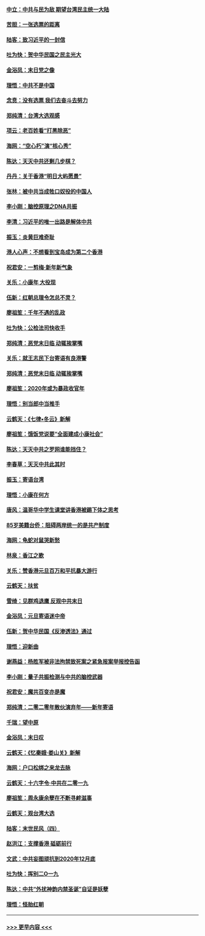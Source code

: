 #### [中立：中共与民为敌 期望台湾民主统一大陆](../pages/nsc993/n11790392.md?t=01140511) 
#### [苦胆：一张选票的距离](../pages/nsc993/n11788914.md?t=01140511) 
#### [陆客：致习近平的一封信](../pages/nsc993/n11788867.md?t=01140511) 
#### [吐为快：贺中华民国之民主光大](../pages/nsc993/n11788618.md?t=01140511) 
#### [金浴凤：末日党之像](../pages/nsc993/n11787475.md?t=01140511) 
#### [理悟：中共不是中国](../pages/nsc993/n11787463.md?t=01140511) 
#### [念贲：没有选票  我们去奋斗去努力](../pages/nsc993/n11787398.md?t=01140511) 
#### [郑纯清：台湾大选观感](../pages/nsc993/n11786210.md?t=01140511) 
#### [项云：老百姓看“打黑除恶”](../pages/nsc993/n11785398.md?t=01140511) 
#### [海网：“空心朽”演“核心秀”](../pages/nsc993/n11783874.md?t=01140511) 
#### [陈达：天灭中共还剩几步棋？](../pages/nsc993/n11783719.md?t=01140511) 
#### [丹丹：关于香港“明日大屿愿景”](../pages/nsc993/n11783273.md?t=01140511) 
#### [张林：被中共当成牲口奴役的中国人](../pages/nsc993/n11782397.md?t=01140511) 
#### [李小刚：脑控原理之DNA共振](../pages/nsc993/n11780962.md?t=01140511) 
#### [李清：习近平的唯一出路是解体中共](../pages/nsc993/n11780866.md?t=01140511) 
#### [振玉：炎黄巨难奇耻](../pages/nsc993/n11779632.md?t=01140511) 
#### [港人心声：不想看到宝岛成为第二个香港](../pages/nsc993/n11778817.md?t=01140511) 
#### [祝君安：一剪梅‧新年新气象](../pages/nsc993/n11776340.md?t=01140511) 
#### [关乐：小康年 大役现](../pages/nsc993/n11774213.md?t=01140511) 
#### [伍新：红朝总理令怎总不灵？](../pages/nsc993/n11770813.md?t=01140511) 
#### [廖祖笙：千年不遇的乱政](../pages/nsc993/n11770373.md?t=01140511) 
#### [吐为快：公检法司快收手](../pages/nsc993/n11770359.md?t=01140511) 
#### [郑纯清：恶党末日临 动辄挨掌嘴](../pages/nsc993/n11769912.md?t=01140511) 
#### [关乐：就王志民下台寄语有良港警](../pages/nsc993/n11769903.md?t=01140511) 
#### [郑纯清：恶党末日临 动辄挨掌嘴](../pages/nsc993/n11769356.md?t=01140511) 
#### [廖祖笙：2020年或为暴政收官年](../pages/nsc993/n11768216.md?t=01140511) 
#### [理悟：别当郎中当推手](../pages/nsc993/n11768243.md?t=01140511) 
#### [云鹤天：《七律▪冬云》新解](../pages/nsc993/n11768204.md?t=01140511) 
#### [廖祖笙：饿饭党说要“全面建成小康社会”](../pages/nsc993/n11767482.md?t=01140511) 
#### [陈达：天灭中共之罗网谁能挡住？](../pages/nsc993/n11767465.md?t=01140511) 
#### [李春草：天灭中共此其时](../pages/nsc993/n11767452.md?t=01140511) 
#### [振玉：寄语台湾](../pages/nsc993/n11767432.md?t=01140511) 
#### [理悟：小康在何方](../pages/nsc993/n11767394.md?t=01140511) 
#### [唐风：温哥华中学生课堂讲香港被踢下体之思考](../pages/nsc993/n11766848.md?t=01140511) 
#### [85岁美籍台侨：阻碍两岸统一的是共产制度](../pages/nsc993/n11765043.md?t=01140511) 
#### [海网：龟蛇对鼠哭新愁](../pages/nsc993/n11764895.md?t=01140511) 
#### [林泉：香江之歌](../pages/nsc993/n11764415.md?t=01140511) 
#### [关乐：赞香港元旦百万和平抗暴大游行](../pages/nsc993/n11764382.md?t=01140511) 
#### [云鹤天：扶贫](../pages/nsc993/n11764245.md?t=01140511) 
#### [雪绮：见群鸡退鹰  反观中共末日](../pages/nsc993/n11762112.md?t=01140511) 
#### [金浴凤：元旦寄语迷中帝](../pages/nsc993/n11761788.md?t=01140511) 
#### [伍新：贺中华民国《反渗透法》通过](../pages/nsc993/n11761994.md?t=01140511) 
#### [理悟：迎新曲](../pages/nsc993/n11761152.md?t=01140511) 
#### [谢燕益：杨胜军被非法拘禁致死案之紧急报案举报控告函](../pages/nsc993/n11756134.md?t=01140511) 
#### [李小刚：量子共振检测与中共的脑控武器](../pages/nsc993/n11754518.md?t=01140511) 
#### [祝君安：魔共百变亦是魔](../pages/nsc993/n11754469.md?t=01140511) 
#### [郑纯清：二零二零年散伙演弃年——新年寄语](../pages/nsc993/n11754195.md?t=01140511) 
#### [千瑞：望中原](../pages/nsc993/n11754159.md?t=01140511) 
#### [金浴凤：末日叹](../pages/nsc993/n11752359.md?t=01140511) 
#### [云鹤天：《忆秦娥‧娄山关》新解](../pages/nsc993/n11752348.md?t=01140511) 
#### [海网：户口松绑之来龙去脉](../pages/nsc993/n11752328.md?t=01140511) 
#### [云鹤天：十六字令‧中共在二零一九](../pages/nsc993/n11752305.md?t=01140511) 
#### [廖祖笙：周永康余孽在不断寻衅滋事](../pages/nsc993/n11751013.md?t=01140511) 
#### [云鹤天：观台湾大选](../pages/nsc993/n11751007.md?t=01140511) 
#### [陆客：末世民风（四）](../pages/nsc993/n11749203.md?t=01140511) 
#### [赵洪江：支撑香港 砥砺前行](../pages/nsc993/n11748482.md?t=01140511) 
#### [文武：中共妄图顽抗到2020年12月底](../pages/nsc993/n11748446.md?t=01140511) 
#### [吐为快：挥别二O一九](../pages/nsc993/n11748411.md?t=01140511) 
#### [陈达：中共“外扰神韵内禁圣诞”自证是妖孽](../pages/nsc993/n11748226.md?t=01140511) 
#### [理悟：怪胎红朝](../pages/nsc993/n11748206.md?t=01140511) 

----
#### [ >>> 更早内容 <<< ](../indexes/nsc993-earlier.md)

